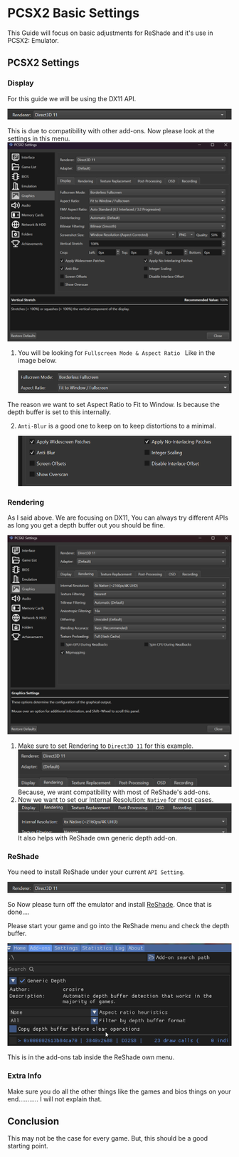 
# PCSX2 Basic Settings

This Guide will focus on basic adjustments for ReShade and it's use in PCSX2: Emulator.

## PCSX2 Settings

### Display

For this guide we will be using the DX11 API. 

![](images/PCSX2/PCSX2_Renderer_Zoomed.png)
    
This is due to compatibility with other add-ons. Now please look at the settings in this menu.
    ![](images/PCSX2/PCSX2_Settings00.png)

1. You will be looking for `Fullscreen Mode & Aspect Ratio ` Like in the image below.

    ![](images/PCSX2/PCSX2_Fullscreen_AR.png) 

The reason we want to set Aspect Ratio to Fit to Window. Is because the depth buffer is set to this internally.

2. `Anti-Blur` is a good one to keep on to keep distortions to a minimal.

    ![](images/PCSX2/PCSX2_Anti-Blur.png) 

### Rendering

As I said above. We are focusing on DX11, You can always try different APIs as long you get a depth buffer out you should be fine.

![](images/PCSX2/PCSX2_Settings01.png)
1. Make sure to set Rendering to `Direct3D 11` for this example.
![](images/PCSX2/PCSX2_Renderer.png)
Because, we want compatibility with most of ReShade's add-ons.
2. Now we want to set our Internal Resolution: `Native` for most cases.
![](images/PCSX2/PCSX2_Rendering.png)
It also helps with ReShade own generic depth add-on.

### ReShade

You need to install ReShade under your current `API Setting`.

![](images/PCSX2/PCSX2_Renderer_Zoomed.png)

So Now please turn off the emulator and install [ReShade](reshadeversions.md).
Once that is done.... 


Please start your game and go into the ReShade menu and check the depth buffer.

![](images/PCSX2/PCSX2_ReShade_Depth_Add-on.png)

This is in the add-ons tab inside the ReShade own menu.
### Extra Info
Make sure you do all the other things like the games and bios things on your end........... I will not explain that.

## Conclusion

This may not be the case for every game. But, this should be a good starting point.

